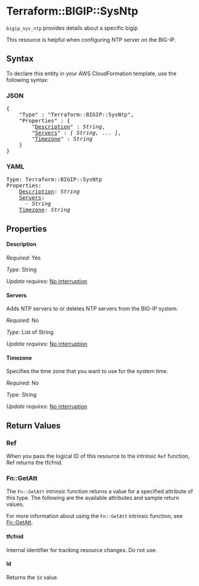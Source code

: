 # Terraform::BIGIP::SysNtp

`bigip_sys_ntp` provides details about a specific bigip

This resource is helpful when configuring NTP server on the BIG-IP.

## Syntax

To declare this entity in your AWS CloudFormation template, use the following syntax:

### JSON

<pre>
{
    "Type" : "Terraform::BIGIP::SysNtp",
    "Properties" : {
        "<a href="#description" title="Description">Description</a>" : <i>String</i>,
        "<a href="#servers" title="Servers">Servers</a>" : <i>[ String, ... ]</i>,
        "<a href="#timezone" title="Timezone">Timezone</a>" : <i>String</i>
    }
}
</pre>

### YAML

<pre>
Type: Terraform::BIGIP::SysNtp
Properties:
    <a href="#description" title="Description">Description</a>: <i>String</i>
    <a href="#servers" title="Servers">Servers</a>: <i>
      - String</i>
    <a href="#timezone" title="Timezone">Timezone</a>: <i>String</i>
</pre>

## Properties

#### Description

_Required_: Yes

_Type_: String

_Update requires_: [No interruption](https://docs.aws.amazon.com/AWSCloudFormation/latest/UserGuide/using-cfn-updating-stacks-update-behaviors.html#update-no-interrupt)

#### Servers

Adds NTP servers to or deletes NTP servers from the BIG-IP system.

_Required_: No

_Type_: List of String

_Update requires_: [No interruption](https://docs.aws.amazon.com/AWSCloudFormation/latest/UserGuide/using-cfn-updating-stacks-update-behaviors.html#update-no-interrupt)

#### Timezone

Specifies the time zone that you want to use for the system time.

_Required_: No

_Type_: String

_Update requires_: [No interruption](https://docs.aws.amazon.com/AWSCloudFormation/latest/UserGuide/using-cfn-updating-stacks-update-behaviors.html#update-no-interrupt)

## Return Values

### Ref

When you pass the logical ID of this resource to the intrinsic `Ref` function, Ref returns the tfcfnid.

### Fn::GetAtt

The `Fn::GetAtt` intrinsic function returns a value for a specified attribute of this type. The following are the available attributes and sample return values.

For more information about using the `Fn::GetAtt` intrinsic function, see [Fn::GetAtt](https://docs.aws.amazon.com/AWSCloudFormation/latest/UserGuide/intrinsic-function-reference-getatt.html).

#### tfcfnid

Internal identifier for tracking resource changes. Do not use.

#### Id

Returns the <code>Id</code> value.

